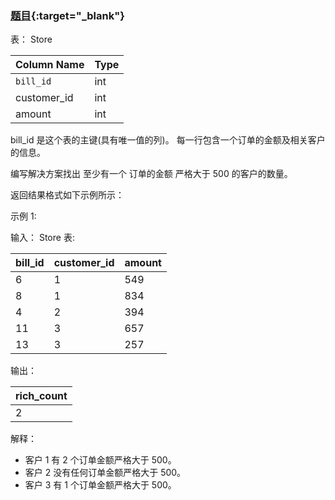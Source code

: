 ### [题目](https://leetcode.cn/problems/the-number-of-rich-customers/){:target="_blank"}

表： Store

| Column Name | Type |
|:------------|:-----|
| `bill_id`   | int  |
| customer_id | int  |
| amount      | int  |

bill_id 是这个表的主键(具有唯一值的列)。
每一行包含一个订单的金额及相关客户的信息。

编写解决方案找出 至少有一个 订单的金额 严格大于 500 的客户的数量。

返回结果格式如下示例所示：

示例 1:

输入：
Store 表:

| bill_id | customer_id | amount |
|:--------|:------------|:-------|
| 6       | 1           | 549    |
| 8       | 1           | 834    |
| 4       | 2           | 394    |
| 11      | 3           | 657    |
| 13      | 3           | 257    |

输出：

| rich_count |
|:-----------|
| 2          |

解释：

- 客户 1 有 2 个订单金额严格大于 500。
- 客户 2 没有任何订单金额严格大于 500。
- 客户 3 有 1 个订单金额严格大于 500。
